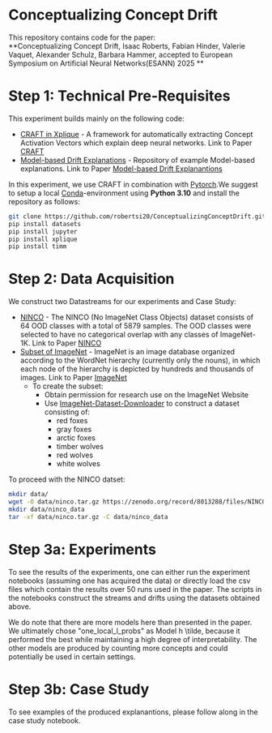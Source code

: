 # Conceptualizing Concept Drift
This repository contains code for the paper:  
**Conceptualizing Concept Drift, Isaac Roberts, Fabian Hinder, Valerie Vaquet, Alexander Schulz, Barbara Hammer, accepted to European Symposium on Artificial Neural Networks(ESANN) 2025
**

# Step 1: Technical Pre-Requisites

This experiment builds mainly on the following code:
- [CRAFT in Xplique]((https://github.com/deel-ai/xplique)) - A framework for automatically extracting Concept Activation Vectors which explain deep
  neural networks. Link to Paper [CRAFT](https://arxiv.org/abs/2211.10154)
- [Model-based Drift Explanations]((https://github.com/FabianHinder/DRAGON)) - Repository of example Model-based explanations. Link to Paper [Model-based Drift Explanantions](https://www.sciencedirect.com/science/article/pii/S0925231223007634)

In this experiment, we use CRAFT in combination with [Pytorch](https://pytorch.org/).We suggest to setup a local [Conda](https://conda.io/projects/conda/en/latest/user-guide/tasks/manage-environments.html)-environment
using **Python 3.10** and install the repository as follows:
```bash
git clone https://github.com/robertsi20/ConceptualizingConceptDrift.git
pip install datasets
pip install jupyter
pip install xplique
pip install timm
```


# Step 2: Data Acquisition
We construct two Datastreams for our experiments and Case Study:
- [NINCO](https://github.com/j-cb/NINCO) - The NINCO (No ImageNet Class Objects) dataset consists of 64 OOD classes with a total of 5879 samples. The OOD classes were selected to have no categorical overlap with any classes of ImageNet-1K.  Link to Paper [NINCO]((https://arxiv.org/abs/2306.00826))
- [Subset of ImageNet](https://www.image-net.org/) - ImageNet is an image database organized according to the WordNet hierarchy (currently only the nouns), in which each node of the hierarchy is depicted by hundreds and thousands of images.  Link to Paper [ImageNet](https://www.image-net.org/static_files/papers/imagenet_cvpr09.pdf)
    - To create the subset:
        - Obtain permission for research use on the ImageNet Website
        - Use [ImageNet-Dataset-Downloader](https://github.com/mf1024/ImageNet-Datasets-Downloader) to construct a dataset consisting of:
            - red foxes
            - gray foxes
            - arctic foxes
            - timber wolves
            - red wolves
            - white wolves

To proceed with the NINCO datset:
```bash
mkdir data/
wget -O data/ninco.tar.gz https://zenodo.org/record/8013288/files/NINCO_all.tar.gz?download=1
mkdir data/ninco_data
tar -xf data/ninco.tar.gz -C data/ninco_data
```

# Step 3a: Experiments
To see the results of the experiments, one can either run the experiment notebooks (assuming one has acquired the data) or directly load the csv files which contain the results over 50 runs used in the paper. 
The scripts in the notebooks construct the streams and drifts using the datasets obtained above. 

We do note that there are more models here than presented in the paper. We ultimately chose "one_local_l_probs" as Model h \tilde, because it performed the best while maintaining a high degree of interpretability. 
The other models are produced by counting more concepts and could potentially be used in certain settings.

# Step 3b: Case Study 
To see examples of the produced explanantions, please follow along in the case study notebook.

